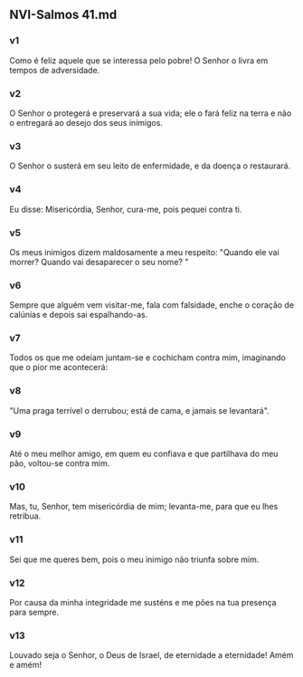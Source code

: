 ## NVI-Salmos 41.md
### v1
 Como é feliz aquele que se interessa pelo pobre! O Senhor o livra em tempos de adversidade.
### v2
 O Senhor o protegerá e preservará a sua vida; ele o fará feliz na terra e não o entregará ao desejo dos seus inimigos.
### v3
 O Senhor o susterá em seu leito de enfermidade, e da doença o restaurará.
### v4
 Eu disse: Misericórdia, Senhor, cura-me, pois pequei contra ti.
### v5
 Os meus inimigos dizem maldosamente a meu respeito: "Quando ele vai morrer? Quando vai desaparecer o seu nome? "
### v6
 Sempre que alguém vem visitar-me, fala com falsidade, enche o coração de calúnias e depois sai espalhando-as.
### v7
 Todos os que me odeiam juntam-se e cochicham contra mim, imaginando que o pior me acontecerá:
### v8
 "Uma praga terrível o derrubou; está de cama, e jamais se levantará".
### v9
 Até o meu melhor amigo, em quem eu confiava e que partilhava do meu pão, voltou-se contra mim.
### v10
 Mas, tu, Senhor, tem misericórdia de mim; levanta-me, para que eu lhes retribua.
### v11
 Sei que me queres bem, pois o meu inimigo não triunfa sobre mim.
### v12
 Por causa da minha integridade me susténs e me pões na tua presença para sempre.
### v13
 Louvado seja o Senhor, o Deus de Israel, de eternidade a eternidade! Amém e amém!
